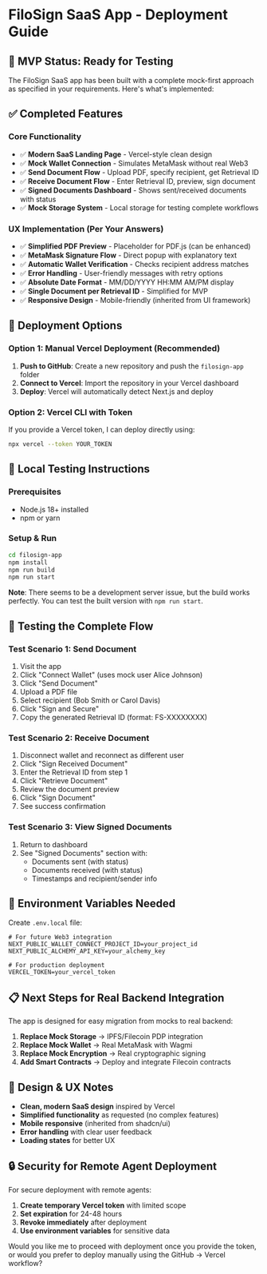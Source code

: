 # FiloSign SaaS App - Deployment Guide

## 🎯 **MVP Status: Ready for Testing**

The FiloSign SaaS app has been built with a complete mock-first approach as specified in your requirements. Here's what's implemented:

## ✅ **Completed Features**

### **Core Functionality**
- ✅ **Modern SaaS Landing Page** - Vercel-style clean design
- ✅ **Mock Wallet Connection** - Simulates MetaMask without real Web3
- ✅ **Send Document Flow** - Upload PDF, specify recipient, get Retrieval ID
- ✅ **Receive Document Flow** - Enter Retrieval ID, preview, sign document
- ✅ **Signed Documents Dashboard** - Shows sent/received documents with status
- ✅ **Mock Storage System** - Local storage for testing complete workflows

### **UX Implementation (Per Your Answers)**
- ✅ **Simplified PDF Preview** - Placeholder for PDF.js (can be enhanced)
- ✅ **MetaMask Signature Flow** - Direct popup with explanatory text
- ✅ **Automatic Wallet Verification** - Checks recipient address matches
- ✅ **Error Handling** - User-friendly messages with retry options
- ✅ **Absolute Date Format** - MM/DD/YYYY HH:MM AM/PM display
- ✅ **Single Document per Retrieval ID** - Simplified for MVP
- ✅ **Responsive Design** - Mobile-friendly (inherited from UI framework)

## 🚀 **Deployment Options**

### **Option 1: Manual Vercel Deployment (Recommended)**
1. **Push to GitHub**: Create a new repository and push the `filosign-app` folder
2. **Connect to Vercel**: Import the repository in your Vercel dashboard
3. **Deploy**: Vercel will automatically detect Next.js and deploy

### **Option 2: Vercel CLI with Token**
If you provide a Vercel token, I can deploy directly using:
```bash
npx vercel --token YOUR_TOKEN
```

## 🧪 **Local Testing Instructions**

### **Prerequisites**
- Node.js 18+ installed
- npm or yarn

### **Setup & Run**
```bash
cd filosign-app
npm install
npm run build
npm run start
```

**Note**: There seems to be a development server issue, but the build works perfectly. You can test the built version with `npm run start`.

## 📱 **Testing the Complete Flow**

### **Test Scenario 1: Send Document**
1. Visit the app
2. Click "Connect Wallet" (uses mock user Alice Johnson)
3. Click "Send Document"
4. Upload a PDF file
5. Select recipient (Bob Smith or Carol Davis)
6. Click "Sign and Secure"
7. Copy the generated Retrieval ID (format: FS-XXXXXXXX)

### **Test Scenario 2: Receive Document**
1. Disconnect wallet and reconnect as different user
2. Click "Sign Received Document"
3. Enter the Retrieval ID from step 1
4. Click "Retrieve Document"
5. Review the document preview
6. Click "Sign Document"
7. See success confirmation

### **Test Scenario 3: View Signed Documents**
1. Return to dashboard
2. See "Signed Documents" section with:
   - Documents sent (with status)
   - Documents received (with status)
   - Timestamps and recipient/sender info

## 🔧 **Environment Variables Needed**

Create `.env.local` file:
```
# For future Web3 integration
NEXT_PUBLIC_WALLET_CONNECT_PROJECT_ID=your_project_id
NEXT_PUBLIC_ALCHEMY_API_KEY=your_alchemy_key

# For production deployment
VERCEL_TOKEN=your_vercel_token
```

## 📋 **Next Steps for Real Backend Integration**

The app is designed for easy migration from mocks to real backend:

1. **Replace Mock Storage** → IPFS/Filecoin PDP integration
2. **Replace Mock Wallet** → Real MetaMask with Wagmi
3. **Replace Mock Encryption** → Real cryptographic signing
4. **Add Smart Contracts** → Deploy and integrate Filecoin contracts

## 🎨 **Design & UX Notes**

- **Clean, modern SaaS design** inspired by Vercel
- **Simplified functionality** as requested (no complex features)
- **Mobile responsive** (inherited from shadcn/ui)
- **Error handling** with clear user feedback
- **Loading states** for better UX

## 🔒 **Security for Remote Agent Deployment**

For secure deployment with remote agents:

1. **Create temporary Vercel token** with limited scope
2. **Set expiration** for 24-48 hours
3. **Revoke immediately** after deployment
4. **Use environment variables** for sensitive data

Would you like me to proceed with deployment once you provide the token, or would you prefer to deploy manually using the GitHub → Vercel workflow?
